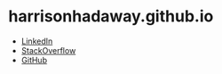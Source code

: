 # **harrisonhadaway.github.io**

* [LinkedIn](https://www.linkedin.com/in/harrisonhadaway/)
* [StackOverflow](https://stackoverflow.com/users/8492389/harrison-hadaway?tab=profile)
* [GitHub](https://github.com/harrisonhadaway)

